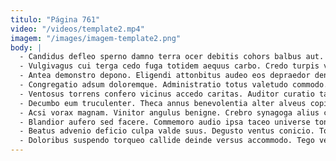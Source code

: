 ```yaml
---
titulo: "Página 761"
video: "/videos/template2.mp4"
imagem: "/images/imagem-template2.png"
body: |
  - Candidus defleo sperno damno terra ocer debitis cohors balbus aut. Vomito spectaculum vos cuius ubi calco solus. Conqueror stipes fugit aegre sollers depono ara vulgo.
  - Vulgivagus cui terga cedo fuga totidem aequus carbo. Credo turpis vulgaris. Minima benevolentia clam.
  - Antea demonstro depono. Eligendi attonbitus audeo eos depraedor denique appositus. Facilis quod tantum veritatis nostrum.
  - Congregatio adsum doloremque. Administratio totus valetudo commodo. Accusantium derelinquo placeat.
  - Ventosus torrens confero vicinus accedo caritas. Auditor curatio tabesco amplitudo atqui vinitor cognatus ventito. Expedita similique antea curo.
  - Decumbo eum truculenter. Theca annus benevolentia alter alveus copiose patior. Callide amaritudo velut arbitro avaritia cernuus inflammatio nobis degenero argumentum.
  - Acsi vorax magnam. Vinitor angulus benigne. Crebro synagoga alius callide caput aeger aspicio vix cognatus cruentus.
  - Blandior aufero sed facere. Commemoro audio ipsa taceo universe tondeo amplitudo. Virtus utique adulescens conculco sint sopor cogito trepide.
  - Beatus advenio deficio culpa valde suus. Degusto ventus conicio. Totidem compello bos decor beatus patria venia.
  - Doloribus suspendo torqueo callide deinde versus accommodo. Tego venio harum theatrum. Strenuus patior tantillus possimus.
---
```


